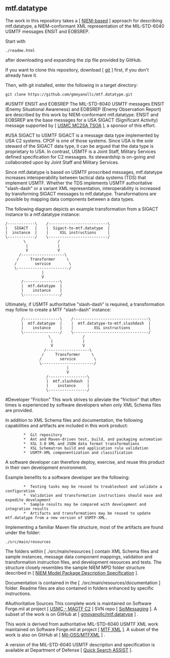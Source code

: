 ## mtf.datatype
The work in this repository takes a [ <a href="https://www.niem.gov/technical/Pages/niem.aspx" target="_blank">NIEM-based</a> ] approach for describing mtf.datatype, a NIEM-conformant XML representation of the MIL-STD-6040 USMTF messages ENSIT and EOBSREP.

Start with 

    ./readme.html
    
after downloading and expanding the zip file provided by GitHub.

If you want to clone this repository, download [ <a href="https://git-scm.com" target="_blank">git</a> ] first, if you don't already have it.

Then, with git installed, enter the following in a target directory:

    git clone https://github.com/gmoyanollc/mtf.datatype.git

    
#USMTF ENSIT and EOBSREP
The MIL-STD-6040 USMTF messages ENSIT (Enemy Situational Awareness) and EOBSREP (Enemy Observation Report) are described by this work by NIEM-conformant mtf.datatype.  ENSIT and EOBSREP are the base messages for a USA SIGACT (Significant Activity) message supported by [ <a href="https://marinecorpsconceptsandprograms.com/programs/command-and-controlsituational-awareness-c2sa/tactical-service-oriented-architecture-tsoa" target="_blank">USMC MC2SA TSOA</a> ], a sponsor of this effort.

#USA SIGACT to USMTF
SIGACT is a message data type implemented by USA C2 systems. CPOF is one of those systems.  Since USA is the sole steward of the SIGACT data type, it can be argued that the data type is proprietary to USA.  In contrast, USMTF is a Joint Staff, Military Services defined specification for C2 messages.  Its stewardship is on-going and collaborated upon by Joint Staff and Military Services.  

Since mtf.datatype is based on USMTF proscribed messages, mtf.datatype increases interoperability between tactical data systems (TDS) that implement USMTF.  Whether the TDS implements USMTF authoritative "slash-dash" or a variant XML representation, interoperability is increased by transforming SIGACT messages to mtf.datatype.  Transformations are possible by mapping data components between a data types.  

The following diagram depicts an example transformation from a SIGACT instance to a mtf.datatype instance:

    /------------\    /--------------------------\
    |   SIGACT   |    |  Sigact-to-mtf.datatype  |
    |  instance  |    |     XSL instructions     |
    \------------/    \--------------------------/
            \              /
             |             |
             V             V
          /-------------------\
         /     Transformer     \
        /        service        \
        \-----------------------/
                    |
                    V
           /----------------\
           |  mtf.datatype  |
           |    instance    |
           \----------------/
                    
Ultimately, if USMTF authoritative "slash-dash" is required, a transformation may follow to create a MTF "slash-dash" instance:

           /----------------\    /---------------------------------\
           |  mtf.datatype  |    |  mtf.datatype-to-mtf.slashdash  |
           |    instance    |    |         XSL instructions        |
           \----------------/    \---------------------------------/
                       \              /
                        |             |
                        V             V
                     /-------------------\
                    /     Transformer     \
                   /        service        \
                   \-----------------------/
                               |
                               V
                      /-----------------\
                      |  mtf.slashdash  |
                      |    instance     |
                      \-----------------/

#Developer "Friction"
This work strives to alleviate the "friction" that often times is experienced by software developers when only XML Schema files are provided.  

In addition to XML Schema files and documentation, the following capabilities and artifacts are included in this work product:

            *  Git repository
            *  Ant and Maven-driven test, build, and packaging automation
            *  XSL 3.0 XML and JSON data format transformations
            *  XSL Schematron build and application rule validation
            *  USMTF-XML componentization and classification

A software developer can therefore deploy, exercise, and reuse this product in their own development environment.  

Example benefits to a software developer are the following:

            *  Testing tasks may be reused to troubleshoot and validate a configuration
            *  Validation and transformation instructions should ease and expedite development
            *  Sample results may be compared with development and integration results
            *  Artifacts and transformations may be reused to update mtf.datatype from a new version of USMTF-XML.
                
Implementing a familiar Maven file structure, most of the artifacts are found under the folder: 

    ./src/main/resources 

The folders within [ ./src/main/resources ] contain XML Schema files and sample instances, message data component mappings, validation and transformation instruction files, and development resources and tests.  The structure closely resembles the sample NIEM MPD folder structure described in [ <a href="http://reference.niem.gov/niem/specification/model-package-description/3.0/model-package-description-3.0.html#appendix_E" target="_blank">NIEM Model Package Description Specification</a> ].
        
Documentation is contained in the [ ./src/main/resources/documentation ] folder.  Readme files are also contained in folders enhanced by specific instructions.

#Authoritative Sources
This complete work is maintained on Software Forge.mil at project [ <a href="https://software.forge.mil/sf/projects/magtf_c2" target="_blank">USMC - MAGTF C2</a> ] SVN repo [ <a href="https://svn.forge.mil/svn/repos/soimessaging/TsoaInformationModel/DataFormat/mtf.datatype" target="_blank">SoiMessaging</a> ].  A subset of the work is on GitHub at [ <a href="https://github.com/gmoyanollc/mtf.datatype" target="_blank">gmoyanollc/mtf.datatype</a> ] .

This work is derived from authoritative MIL-STD-6040 USMTF XML work maintained on Software Forge.mil at project [ <a href="https://software.forge.mil/sf/projects/mtfxml" target="_blank">MTF XML</a> ].  A subset of the work is also on GitHub at [ <a href="https://github.com/mil-oss/MTFXML" target="_blank">Mil-OSS/MTFXML</a> ] .

A version of the MIL-STD-6040 USMTF description and specification is available at Department of Defense [ <a href="http://quicksearch.dla.mil/qsDocDetails.aspx?ident_number=214270" target="_blank">Quick Search ASSIST</a> ].
